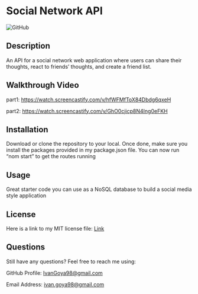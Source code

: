 # Social Network API
  ![GitHub](https://img.shields.io/github/license/IvanGoya98@gmail.com/social-network-api?style=flat-square)

    
  ## Description
      
  An API for a social network web application where users can share their thoughts, react to friends’ thoughts, and create a friend list.
  
  ## Walkthrough Video
  part1: https://watch.screencastify.com/v/hfWFMfToX84Dbdg6qxeH
  
  part2: https://watch.screencastify.com/v/GhO0cjicp8N4Ing0eFKH
      
  ## Installation
      
  Download or clone the repository to your local.  Once done, make sure you install the packages provided in my package.json file. You can now run “nom start” to get the routes running
      
  ## Usage
      
  Great starter code you can use as a NoSQL database to build a social media style application
      
  ## License
  Here is a link to my MIT license file: [Link](./license)
  ## Questions
  Still have any questions? Feel free to reach me using:
  
  GitHub Profile: [IvanGoya98@gmail.com](github.com/IvanGoya98@gmail.com)
  
  Email Address: ivan.goya98@gmail.com
